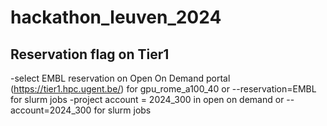 # hackathon_leuven_2024

## Reservation flag on Tier1
-select EMBL reservation on Open On Demand portal (https://tier1.hpc.ugent.be/) for gpu_rome_a100_40  or --reservation=EMBL for slurm jobs 
-project account = 2024_300 in open on demand or --account=2024_300 for slurm jobs
